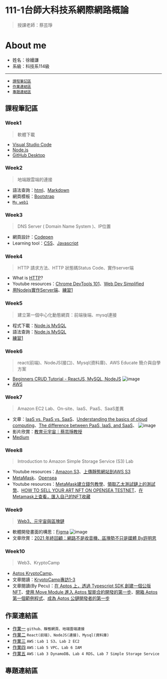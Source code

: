# 111-1台師大科技系網際網路概論
> 授課老師：蔡芸琤
# About me
* 姓名：徐嫚謙
* 系級：科技系114級

---
* [`課程筆記區`](https://github.com/Manchien/web/blob/main/README.md#%E8%AA%B2%E7%A8%8B%E7%AD%86%E8%A8%98%E5%8D%80)
* [`作業連結區`](https://github.com/Manchien/web/blob/main/README.md#%E4%BD%9C%E6%A5%AD%E9%80%A3%E7%B5%90%E5%8D%80)
* [`專題連結區`](https://github.com/Manchien/web/blob/main/README.md#%E5%B0%88%E9%A1%8C%E9%80%A3%E7%B5%90%E5%8D%80)

## 課程筆記區
### Week1
>軟體下載
* [Visual Studio Code](https://code.visualstudio.com/)
* [Node.js](https://nodejs.org/zh-tw/download/)
* [GitHub Desktop](https://desktop.github.com/)

### Week2
> 地端跟雲端的連接
* 語法查詢：[html](https://www.w3schools.com/html/default.asp)、[Markdown](https://markdown.tw/)
* 網頁模板：[Bootstrap](https://getbootstrap.com/)
* [`My web1`](https://manchien.github.io/web/mypage/)

### Week3
> DNS Server ( Domain Name System )、IP位置
* 網頁設計：[Codepen](https://codepen.io/)
* Learning tool：[CSS](https://learnhtmlcss.online/)、[Javascript](https://learnjavascript.online/app.html)

### Week4
> HTTP 請求方法、HTTP 狀態碼Status Code、實作server端
* What is [HTTP](https://developer.mozilla.org/zh-TW/docs/Web/HTTP/Status)?
* Youtube resources：[Chrome DevTools 101](https://www.youtube.com/playlist?list=PLNYkxOF6rcIC74v_mCLUXbjj7Ng7oTAPE)、[Web Dev Simplified ](https://www.youtube.com/channel/UCFbNIlppjAuEX4znoulh0Cw)
* [用Nodejs實作Server端](https://bird23074035.medium.com/node-js-%E8%B5%B7%E6%89%8B%E5%BC%8F-%E8%87%AA%E6%9E%B6%E4%B8%80%E5%80%8B-web-server-9672f29a6102)、[練習1](https://github.com/Manchien/web/tree/main/Node_web2)

### Week5 
> 建立第一個中心化動態網頁：前端後端、mysql連接
* 程式下載：[Node.js MySQL](https://dev.mysql.com/downloads/installer/)
* 語法查詢：[Node.js MySQL](https://www.w3schools.com/nodejs/nodejs_mysql.asp)
* [練習1](https://github.com/Manchien/web/tree/main/web2db)

### Week6
> react(前端)、NodeJS(接口)、Mysql(資料庫)、AWS Educate 簡介與自學方案
* [Beginners CRUD Tutorial - ReactJS, MySQL, NodeJS](https://www.youtube.com/watch?v=re3OIOr9dJI)
![image](https://user-images.githubusercontent.com/113258644/196321538-f81a7b3c-1179-4411-9071-e4731dd363fb.png)
* [AWS](https://aws.amazon.com/tw/education/awseducate/)

### Week7
> Amazon EC2 Lab、On-site、IaaS、PaaS、SaaS差異
* 文章：[IaaS vs. PaaS vs. SaaS](https://www.redhat.com/en/topics/cloud-computing/iaas-vs-paas-vs-saas)、[Understanding the basics of cloud computing](https://www.lucidchart.com/blog/cloud-computing-basics)、[The difference between PaaS, IaaS, and SaaS](https://www.aalpha.net/blog/the-difference-between-paas-iaas-and-saas/)、
![image](https://user-images.githubusercontent.com/113258644/196321128-3d3007bc-fa16-415d-b419-a5d4e24e3783.png)
* 影片欣賞：[教育元宇宙｜蔡芸琤教授](https://www.youtube.com/watch?v=lPbRkV0R-8E)
* [Medium](https://medium.com/)

### Week8
> Introduction to Amazon Simple Storage Service (S3) Lab
* Youtube resources：[Amazon S3](https://www.youtube.com/watch?v=e6w9LwZJFIA)、[上傳靜態網站到AWS S3](https://www.youtube.com/watch?v=ujkXfPsU3Is)
* [MetaMask](https://metamask.io/)、[Opensea](https://opensea.io/zh-TW)
* Youtube resources：[MetaMask建立錢包教學](https://www.youtube.com/watch?v=G9jwLbmGziw)、[領取乙太測試鏈上的測試幣](https://www.youtube.com/watch?v=nsAuqfAQCag)、[HOW TO SELL YOUR ART NFT ON OPENSEA TESTNET](https://www.youtube.com/watch?v=KCt6CXRirwA&t=1s)、[在Metamask上查看，匯入自己的NFT收藏](https://www.youtube.com/watch?v=ZGOAv8kv9HI)

### Week9
> [Web3、元宇宙與區塊鏈](https://www.bnext.com.tw/article/68404/what-is-web3)
* 軟體開發畫面的構思：[Figma](https://www.figma.com/)
![image](https://user-images.githubusercontent.com/113258644/200560327-3452c4d9-5612-4ceb-9215-c87316092d9b.png)
* 文章欣賞：[2021 年終回顧：網路不是收音機、區塊勢不只是媒體 By許明恩](https://blocktrend.substack.com/p/413)

### Week10
> Web3、KryptoCamp
* [Aptos KryptoCamp](https://course.kryptocamp.co/articles?category=Aptos)、
* 文章閱讀：[KryptoCamp專訪1-3](https://tw.news.yahoo.com/kryptocamp%E5%B0%88%E8%A8%AA1-3-%E5%82%AC%E7%94%9F%E5%8D%80%E5%A1%8A%E9%8F%88%E9%BB%83%E5%9F%94%E8%BB%8D%E6%A0%A1-%E6%89%93%E9%80%A0%E5%AE%8C%E6%95%B4%E7%94%9F%E6%85%8B%E5%9C%88-073250513.html)
* 文章閱讀(By Pecu)：[在 Aptos 上，透過 Typescript SDK 創建一個公版 NFT](https://pecutsai.medium.com/%E5%9C%A8-aptos-%E4%B8%8A-%E9%80%8F%E9%81%8E-typescript-sdk-%E5%89%B5%E5%BB%BA%E4%B8%80%E5%80%8B%E5%85%AC%E7%89%88-nft-2e866f13505c)、[使用 Move Module 進入 Aptos 智能合約開發的第一步](https://pecutsai.medium.com/%E4%BD%BF%E7%94%A8-move-module-%E9%80%B2%E5%85%A5-aptos-%E6%99%BA%E8%83%BD%E5%90%88%E7%B4%84%E9%96%8B%E7%99%BC%E7%9A%84%E7%AC%AC%E4%B8%80%E6%AD%A5-6a67dec3758f)、[開箱 Aptos 第一個範例程式](https://pecutsai.medium.com/%E9%96%8B%E7%AE%B1-aptos-%E7%AC%AC%E4%B8%80%E5%80%8B%E7%AF%84%E4%BE%8B%E7%A8%8B%E5%BC%8F-beeef103df91)、[成為 Aptos 公鏈開發者的第一步](https://pecutsai.medium.com/%E6%88%90%E7%82%BA-aptos-%E5%85%AC%E9%8F%88%E9%96%8B%E7%99%BC%E8%80%85%E7%9A%84%E7%AC%AC%E4%B8%80%E6%AD%A5-9a56d1105197)

## 作業連結區 
* [作業一](https://youtu.be/FW6-3n18YDA) `github、靜態網頁、地端雲端連接`
* [作業二](https://youtu.be/pllR5f4ZAyM) `React(前端)、NodeJS(連接)、Mysql(資料庫)`
* [作業三](https://youtu.be/xAZVSMIpX7c) `AWS：Lab 1 S3`、`Lab 2 EC2`
* [作業四](https://youtu.be/JcLbFBqtt-g) `AWS：Lab 5 VPC`、`Lab 6 IAM`
* [作業五](https://youtu.be/m07BGbZ7LjA) `AWS：Lab 3 DynamoDB`、`Lab 4 RDS`、`Lab 7 Simple Storage Service`
## 專題連結區

